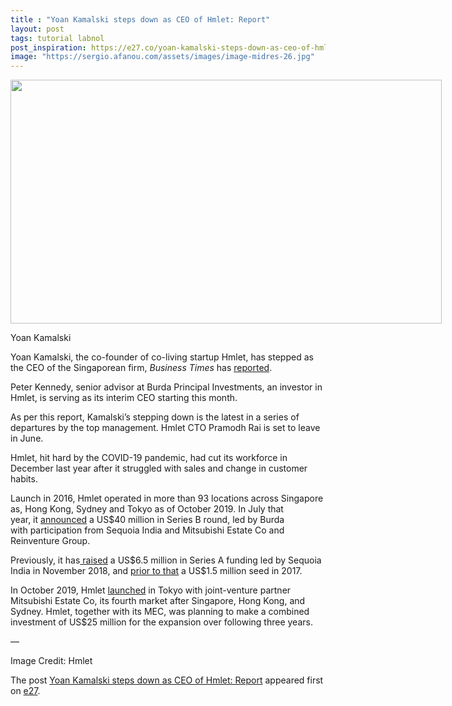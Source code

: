 ```yaml
---
title : "Yoan Kamalski steps down as CEO of Hmlet: Report"
layout: post
tags: tutorial labnol
post_inspiration: https://e27.co/yoan-kamalski-steps-down-as-ceo-of-hmlet-report-20210326/
image: "https://sergio.afanou.com/assets/images/image-midres-26.jpg"
---
```


<div id="attachment_411161" style="width: 700px" class="wp-caption aligncenter"><img aria-describedby="caption-attachment-411161" loading="lazy" class="size-full wp-image-411161" src="https://e27.co/wp-content/uploads/2021/03/Yoan-Kamalski.png" alt="" width="690" height="390" /><p id="caption-attachment-411161" class="wp-caption-text">Yoan Kamalski</p></div>
<p>Yoan Kamalski, the co-founder of co-living startup Hmlet, has stepped as the CEO of the Singaporean firm, <em>Business Times</em> has <a rel="follow" href="https://www.businesstimes.com.sg/garage/co-living-startup-hmlet-hit-by-senior-management-exodus">reported</a>.</p>
<p>Peter Kennedy, senior advisor at Burda Principal Investments, an investor in Hmlet, is serving as its interim CEO starting this month.</p>
<p>As per this report, Kamalski&#8217;s stepping down is the latest in a series of departures by the top management. Hmlet CTO Pramodh Rai is set to leave in June.</p>
<p>Hmlet, hit hard by the COVID-19 pandemic, had cut its workforce in December last year after it struggled with sales and change in customer habits.</p>
<div class="post-content">
<div class="article-body-container">
<p>Launch in 2016, Hmlet operated in more than 93 locations across Singapore as, Hong Kong, Sydney and Tokyo as of October 2019. In July that year, it <a rel="follow" href="https://e27.co/co-living-startup-hmlet-raises-us40m-in-series-b-funding-for-apac-growth-20190723/">announced</a> a US$40 million in Series B round, led by Burda with participation from Sequoia India and Mitsubishi Estate Co and Reinventure Group.</p>
<p>Previously, it has<a rel="follow" href="https://e27.co/singapore-co-living-rental-startup-hmlet-raises-us6-5m-sequoia-india-20181112/" rel="follow"> raised</a> a US$6.5 million in Series A funding led by Sequoia India in November 2018, and <a rel="follow" href="https://e27.co/singapore-startup-hmlet-raises-us1-5m-match-expats-rental-homes-20171113/" rel="follow">prior to that</a> a US$1.5 million seed in 2017.</p>
<p>In October 2019, Hmlet <a rel="follow" href="https://e27.co/singapores-co-living-startup-hmlet-enters-japan-to-sign-1000-plus-rooms-in-next-6-months-20191008/">launched</a> in Tokyo with joint-venture partner Mitsubishi Estate Co, its fourth market after Singapore, Hong Kong, and Sydney. Hmlet, together with its MEC, was planning to make a combined investment of US$25 million for the expansion over following three years.</p>
<p>&#8212;</p>
<p>Image Credit: Hmlet</p>
</div>
</div>
<p>The post <a rel="nofollow" href="https://e27.co/yoan-kamalski-steps-down-as-ceo-of-hmlet-report-20210326/">Yoan Kamalski steps down as CEO of Hmlet: Report</a> appeared first on <a rel="nofollow" href="https://e27.co">e27</a>.</p>
